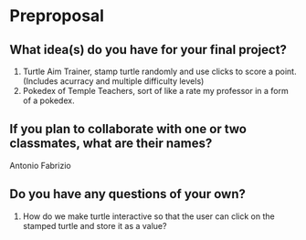 # Preproposal

## What idea(s) do you have for your final project?

1. Turtle Aim Trainer, stamp turtle randomly and use clicks to score a point. (Includes acurracy and multiple difficulty levels)
2. Pokedex of Temple Teachers, sort of like a rate my professor in a form of a pokedex.

## If you plan to collaborate with one or two classmates, what are their names?
Antonio Fabrizio

## Do you have any questions of your own?
1. How do we make turtle interactive so that the user can click on the stamped turtle and store it as a value?